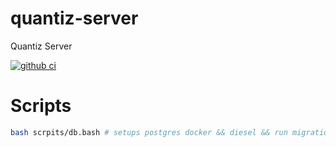 # quantiz-server
Quantiz Server

[![github ci](https://github.com/quantizians/quantiz-api/workflows/github%20ci/badge.svg)](https://github.com/quantizians/quantiz-api/actions?query=workflow%3A%22github+ci%22)

# Scripts

```bash
bash scrpits/db.bash # setups postgres docker && diesel && run migrations (dev)
```